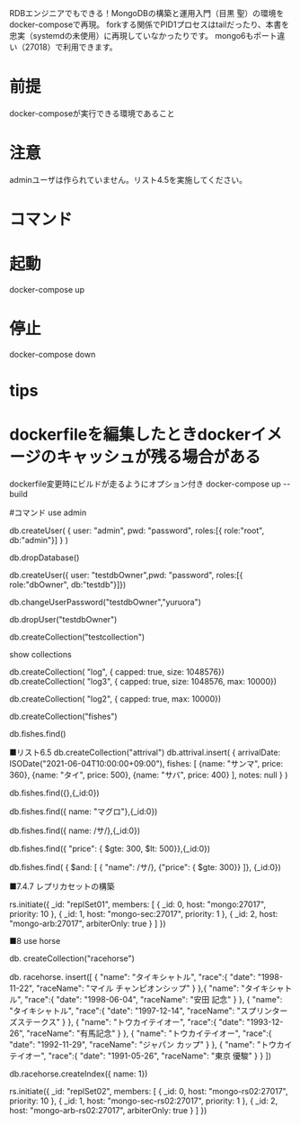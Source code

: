 
RDBエンジニアでもできる！MongoDBの構築と運用入門（目黒 聖）の環境をdocker-composeで再現。
forkする関係でPID1プロセスはtailだったり、本書を忠実（systemdの未使用）に再現していなかったりです。
mongo6もポート違い（27018）で利用できます。

# 前提
docker-composeが実行できる環境であること

# 注意
adminユーザは作られていません。リスト4.5を実施してください。

# コマンド
# 起動
docker-compose up

# 停止
docker-compose down

# tips
# dockerfileを編集したときdockerイメージのキャッシュが残る場合がある
dockerfile変更時にビルドが走るようにオプション付き
docker-compose up --build

#コマンド
use admin

db.createUser(
    {
        user: "admin",
        pwd: "password",
            roles:[{ role:"root", db:"admin"}]
    }
)

db.dropDatabase()

db.createUser({ user: "testdbOwner",pwd: "password", roles:[{ role:"dbOwner", db:"testdb"}]})


db.changeUserPassword("testdbOwner","yuruora")

db.dropUser("testdbOwner")

db.createCollection("testcollection")

show collections

db.createCollection( "log", { capped: true, size: 1048576})
db.createCollection( "log3", { capped: true, size: 1048576, max: 10000})

db.createCollection( "log2", { capped: true, max: 10000})

db.createCollection("fishes")

db.fishes.find()

■リスト6.5
db.createCollection("attrival")
db.attrival.insert(
    {
        arrivalDate: ISODate("2021-06-04T10:00:00+09:00"),
        fishes: [
            {name: "サンマ", price: 360},
            {name: "タイ", price: 500},
            {name: "サバ", price: 400}
        ],
        notes: null
    }
)

db.fishes.find({},{_id:0})

db.fishes.find({ name: "マグロ"},{_id:0})

db.fishes.find({ name: /サ/},{_id:0})

db.fishes.find({ "price": { $gte: 300, $lt: 500}},{_id:0})

db.fishes.find(
    { $and: [
        { "name": /サ/},
        {"price": { $gte: 300}}
        ]},
        {_id:0})


■7.4.7 レプリカセットの構築

rs.initiate({ 
  _id: "replSet01", 
  members: [ 
    { _id: 0, host: "mongo:27017", priority: 10 }, 
    { _id: 1, host: "mongo-sec:27017", priority: 1 }, 
    { _id: 2, host: "mongo-arb:27017", arbiterOnly: true } 
  ]
})

■8
use horse

db. createCollection("racehorse")

db. racehorse. insert([ { "name": "タイキシャトル", "race":{ "date": "1998-11-22", "raceName": "マイル チャンピオンシップ" } },{ "name": "タイキシャトル", "race":{ "date": "1998-06-04", "raceName": "安田 記念" } }, { "name": "タイキシャトル", "race":{ "date": "1997-12-14", "raceName": "スプリンターズステークス" } }, { "name": "トウカイテイオー", "race":{ "date": "1993-12-26", "raceName": "有馬記念" } }, { "name": "トウカイテイオー", "race":{ "date": "1992-11-29", "raceName": "ジャパン カップ" } }, { "name": "トウカイテイオー", "race":{ "date": "1991-05-26", "raceName": "東京 優駿" } } ])

db.racehorse.createIndex({ name: 1})

rs.initiate({ 
  _id: "replSet02", 
  members: [ 
    { _id: 0, host: "mongo-rs02:27017", priority: 10 }, 
    { _id: 1, host: "mongo-sec-rs02:27017", priority: 1 }, 
    { _id: 2, host: "mongo-arb-rs02:27017", arbiterOnly: true } 
  ]
})
